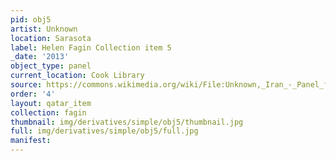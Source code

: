 ```yaml
---
pid: obj5
artist: Unknown
location: Sarasota
label: Helen Fagin Collection item 5
_date: '2013'
object_type: panel
current_location: Cook Library
source: https://commons.wikimedia.org/wiki/File:Unknown,_Iran_-_Panel_from_Iran_-_Google_Art_Project.jpg
order: '4'
layout: qatar_item
collection: fagin
thumbnail: img/derivatives/simple/obj5/thumbnail.jpg
full: img/derivatives/simple/obj5/full.jpg
manifest: 
---
```

